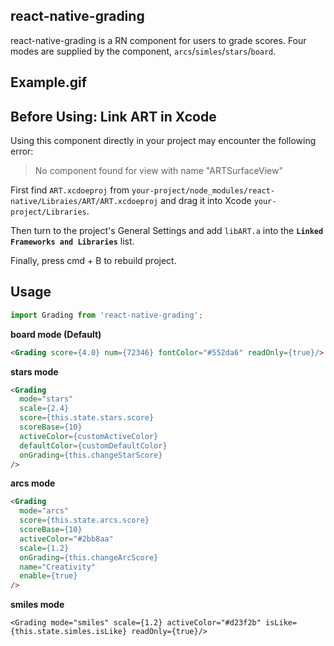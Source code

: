 ## react-native-grading

react-native-grading is a RN component for users to grade scores. Four modes are supplied by the component, `arcs`/`simles`/`stars`/`board`.

## Example.gif

## Before Using: Link ART in Xcode
Using this component directly in your project may encounter the following error:
> No component found for view with name "ARTSurfaceView"

First find `ART.xcdoeproj` from `your-project/node_modules/react-native/Libraies/ART/ART.xcdoeproj` and drag it into Xcode `your-project/Libraries`.

Then turn to the project's General Settings and add `libART.a` into the **`Linked Frameworks and Libraries`** list.

Finally, press cmd + B to rebuild project.


## Usage

```js
import Grading from 'react-native-grading';
```

**board mode (Default)**

```html
<Grading score={4.0} num={72346} fontColor="#552da6" readOnly={true}/>
```

**stars mode**

```html
<Grading
  mode="stars"
  scale={2.4}
  score={this.state.stars.score}
  scoreBase={10}
  activeColor={customActiveColor}
  defaultColor={customDefaultColor}
  onGrading={this.changeStarScore}
/>
```

**arcs mode**

```html
<Grading
  mode="arcs"
  score={this.state.arcs.score}
  scoreBase={10}
  activeColor="#2bb8aa"
  scale={1.2}
  onGrading={this.changeArcScore}
  name="Creativity"
  enable={true}
/>
```

**smiles mode**

```
<Grading mode="smiles" scale={1.2} activeColor="#d23f2b" isLike={this.state.simles.isLike} readOnly={true}/>
```



